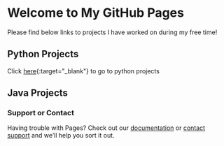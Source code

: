 # Welcome to My GitHub Pages


Please find below links to projects I have worked on during my free time!


## Python Projects
Click [here](https://github.com/mina-naghavi/python-projects){:target="_blank"} to go to python projects

## Java Projects


### Support or Contact

Having trouble with Pages? Check out our [documentation](https://docs.github.com/categories/github-pages-basics/) or [contact support](https://github.com/contact) and we’ll help you sort it out.
